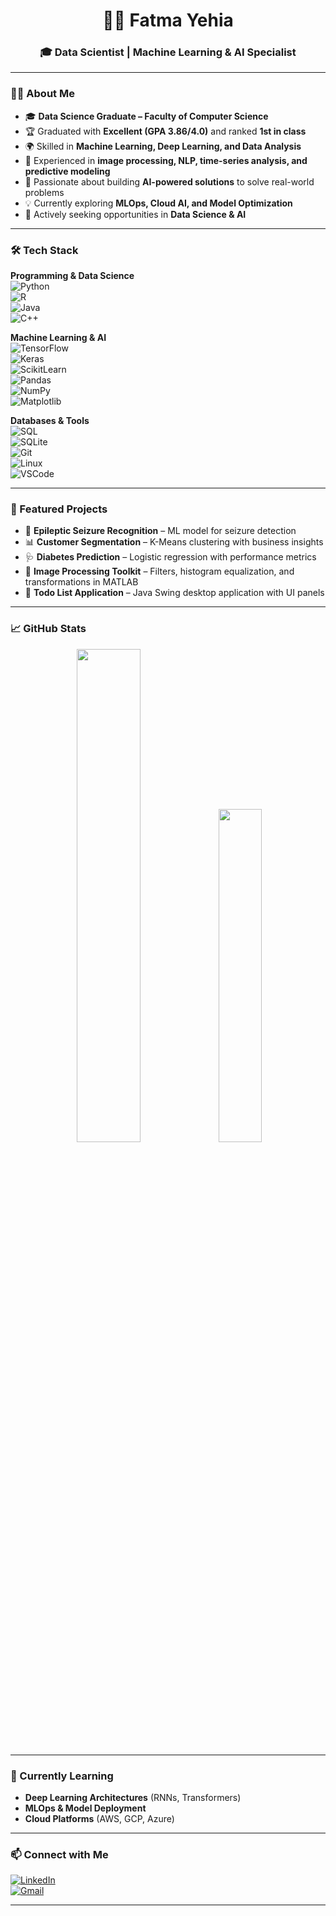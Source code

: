 <div align="center">

# 👩‍💻 Fatma Yehia  
### 🎓 Data Scientist | Machine Learning & AI Specialist  

</div>

---

### 👩‍💻 About Me  
- 🎓 **Data Science Graduate – Faculty of Computer Science**  
- 🏆 Graduated with **Excellent (GPA 3.86/4.0)** and ranked **1st in class**  
- 🌍 Skilled in **Machine Learning, Deep Learning, and Data Analysis**  
- 🔬 Experienced in **image processing, NLP, time-series analysis, and predictive modeling**  
- 🚀 Passionate about building **AI-powered solutions** to solve real-world problems  
- 💡 Currently exploring **MLOps, Cloud AI, and Model Optimization**  
- 🌱 Actively seeking opportunities in **Data Science & AI**  

---

### 🛠️ Tech Stack  

**Programming & Data Science**  
![Python](https://img.shields.io/badge/Python-FFD43B?style=flat&logo=python&logoColor=darkgreen)  
![R](https://img.shields.io/badge/R-276DC3?style=flat&logo=r&logoColor=white)  
![Java](https://img.shields.io/badge/Java-ED8B00?style=flat&logo=java&logoColor=white)  
![C++](https://img.shields.io/badge/C%2B%2B-00599C?style=flat&logo=c%2B%2B&logoColor=white)  

**Machine Learning & AI**  
![TensorFlow](https://img.shields.io/badge/TensorFlow-FF6F00?style=flat&logo=tensorflow&logoColor=white)  
![Keras](https://img.shields.io/badge/Keras-D00000?style=flat&logo=keras&logoColor=white)  
![ScikitLearn](https://img.shields.io/badge/ScikitLearn-F7931E?style=flat&logo=scikit-learn&logoColor=white)  
![Pandas](https://img.shields.io/badge/Pandas-150458?style=flat&logo=pandas&logoColor=white)  
![NumPy](https://img.shields.io/badge/Numpy-013243?style=flat&logo=numpy&logoColor=white)  
![Matplotlib](https://img.shields.io/badge/Matplotlib-11557c?style=flat&logo=plotly&logoColor=white)  

**Databases & Tools**  
![SQL](https://img.shields.io/badge/SQL-025E8C?style=flat&logo=database&logoColor=white)  
![SQLite](https://img.shields.io/badge/SQLite-07405E?style=flat&logo=sqlite&logoColor=white)  
![Git](https://img.shields.io/badge/GIT-E44C30?style=flat&logo=git&logoColor=white)  
![Linux](https://img.shields.io/badge/Linux-FCC624?style=flat&logo=linux&logoColor=black)  
![VSCode](https://img.shields.io/badge/VSCode-0078D4?style=flat&logo=visualstudiocode&logoColor=white)  

---

### 📂 Featured Projects  

- 🧠 **Epileptic Seizure Recognition** – ML model for seizure detection  
- 📊 **Customer Segmentation** – K-Means clustering with business insights  
- 🩺 **Diabetes Prediction** – Logistic regression with performance metrics  
- 🎨 **Image Processing Toolkit** – Filters, histogram equalization, and transformations in MATLAB  
- 📅 **Todo List Application** – Java Swing desktop application with UI panels  

---

### 📈 GitHub Stats  

<div align="center">

<img src="https://github-readme-stats.vercel.app/api?username=FatmaYehia1&show_icons=true&theme=radical" width="45%"/>  
<img src="https://github-readme-stats.vercel.app/api/top-langs/?username=FatmaYehia1&layout=compact&theme=radical" width="37%"/>

</div>

---

### 🌱 Currently Learning  
- **Deep Learning Architectures** (RNNs, Transformers)  
- **MLOps & Model Deployment**  
- **Cloud Platforms** (AWS, GCP, Azure)  

---

### 📫 Connect with Me  
[![LinkedIn](https://img.shields.io/badge/LinkedIn-0077B5?style=flat&logo=linkedin&logoColor=white)](https://www.linkedin.com/in/fatma-yehia-farag)  
[![Gmail](https://img.shields.io/badge/Email-D14836?style=flat&logo=gmail&logoColor=white)](mailto:fatmayehia003@gmail.com)  

---
